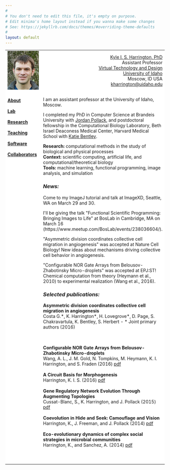 ```yaml
---
#
# You don't need to edit this file, it's empty on purpose.
# Edit minima's home layout instead if you wanna make some changes
# See: https://jekyllrb.com/docs/themes/#overriding-theme-defaults
#
layout: default
---
```


<center><table border="0" cellpadding="0" cellspacing="0" width="760"><tr><td bgcolor="#FFFFFF" width="140"><img src="kyle-small.jpg" /></td><td bgcolor="#FFFFFF"><div align="right"><a href="http://kyleharrington.com/index.html">Kyle I. S. Harrington, PhD</a><br />Assistant Professor<br /><a href="https://www.uidaho.edu/caa/programs/gaming">Virtual Technology and Design</a><br /><a href="https://www.uidaho.edu/">University of Idaho</a><br />Moscow, ID USA<br /><a href="mailto:kharrington@uidaho.edu">kharrington@uidaho.edu</a></div></td></tr><tr><td bgcolor="#FFFFFF" valign="top" width="140"><br /><b><a href="http://kyleharrington.com/about.html">About</a></b><br /><br /><b><a href="http://www.capsidaho.com">Lab</a></b><br /><br /><b><a href="http://kyleharrington.com/research.html">Research</a></b><br /><br /><b><a href="http://kyleharrington.com/teaching.html">Teaching</a></b><br /><br /><b><a href="http://kyleharrington.com/software.html">Software</a></b><br /><br /><b><a href="http://kyleharrington.com/collaborators.html">Collaborators</a></b><br /><br /><br /></td><td bgcolor="#FFFFFF"><p>I am an assistant professor at the University of Idaho, Moscow.</p><p>I completed my PhD in Computer Science at Brandeis University with <a href="http://www.jordanpollack.com">Jordan Pollack</a>, and postdoctoral fellowship in the Computational Biology Laboratory, Beth Israel Deaconess Medical Center, Harvard Medical School with <a href="http://cvbr.hms.harvard.edu/researchers/bentley.html">Katie Bentley</a>.</p><p><b>Research:</b> computational methods in the study of biological and physical processes<br>
<b>Context: </b>scientific computing, artificial life, and computational/theoretical biology<br>
<b>Tools: </b>machine learning, functional programming, image analysis, and simulation<br>
</p><p><h3><i><b>News:</b></i></h3><p>Come to my ImageJ tutorial and talk at ImageXD, Seattle, WA on March 29 and 30.</p><p>I'll be giving the talk "Functional Scientific Programming: Bringing Images to Life" at BosLab in Cambridge, MA on March 16 (https://www.meetup.com/BosLab/events/238036604/).</p><p>"Asymmetric division coordinates collective cell migration in angiogenesis" was accepted at Nature Cell Biology! New ideas about mechanisms driving collective cell behavior in angiogenesis.</p><p>"Configurable NOR Gate Arrays from Belousov-Zhabotinsky Micro-droplets" was accepted at EPJ:ST! Chemical computation from theory (Heymann et al., 2010) to experimental realization (Wang et al., 2016).</p></p><p><h3><i><b>Selected publications:</b></i></h3><b>Asymmetric division coordinates collective cell migration in angiogenesis</b><br>
Costa G.*, K. Harrington*, H. Lovegrove*, D. Page, S. Chakravartula, K. Bentley, S. Herbert - * Joint primary authors (2016)

<br /><br /><b>Configurable NOR Gate Arrays from Belousov-Zhabotinsky Micro-droplets</b><br>
Wang, A. L., J. M. Gold, N. Tompkins, M. Heymann, K. I. Harrington, and S. Fraden (2016)
<a href="http://link.springer.com/article/10.1140/epjst/e2016-02622-y">pdf</a>
<br /><br /><b>A Circuit Basis for Morphogenesis</b><br>
Harrington, K. I. S. (2016)
<a href="https://www.researchgate.net/profile/Kyle_Harrington/publication/282626334_A_circuit_basis_for_morphogenesis/links/57a4a4ff08aefe6167aee512.pdf?origin=publication_detail&amp;ev=pub_int_prw_xdl&amp;msrp=OKNteOV602r-QlWov12hqoa2H6ezb4Uo2Vyio4xR8RSvOVKIO-9Vea3JiGG-xr4frwVJsPk0u-I_IUHJsH4beg.VdqCqjQytVn8tx5jRI-Yvc72T6TkR4Cs6D2QSqvlOouqYOBfU0Uqy7qFPQ8w1FDVFEZMquSUZypuvOME39UiKg.dd2DtqXfSCz4zViOzRY4JCzZQrhxGa5xHBIOdcXimwQj1t0RrGsSyt6EeNlTnRRJ-ZX53qAdoB0qrMRegzSYiw">pdf</a>
<br /><br /><b>Gene Regulatory Network Evolution Through Augmenting Topologies</b><br>
Cussat-Blanc, S., K. Harrington, and J. Pollack (2015)
<a href="http://oatao.univ-toulouse.fr/15414/1/cussat_15414.pdf">pdf</a>
<br /><br /><b>Coevolution in Hide and Seek: Camouflage and Vision</b><br>
Harrington, K., J. Freeman, and J. Pollack (2014)
<a href="http://www.cs.brandeis.edu//~kyleh/HideAndSeek_alife14_submission_154.pdf">pdf</a>
<br /><br /><b>Eco-evolutionary dynamics of complex social strategies in microbial communities</b><br>
Harrington, K., and Sanchez, A. (2014)
<a href="https://www.landesbioscience.com/journals/cib/2014CIB0011R.pdf">pdf</a>
<br /><br /><br /></p></td></tr></table></center>
